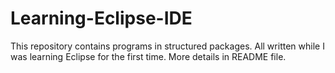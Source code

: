 # Learning-Eclipse-IDE
This repository contains programs in structured packages. All written while I was learning Eclipse for the first time. More details in README file.
